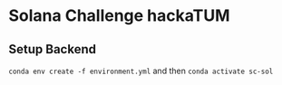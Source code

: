 # Solana Challenge hackaTUM

## Setup Backend

`conda env create -f environment.yml`
and then
`conda activate sc-sol`
